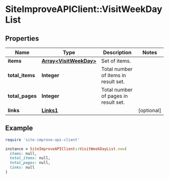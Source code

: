 # SiteImproveAPIClient::VisitWeekDayList

## Properties

| Name | Type | Description | Notes |
| ---- | ---- | ----------- | ----- |
| **items** | [**Array&lt;VisitWeekDay&gt;**](VisitWeekDay.md) | Set of items. |  |
| **total_items** | **Integer** | Total number of items in result set. |  |
| **total_pages** | **Integer** | Total number of pages in result set. |  |
| **links** | [**Links1**](Links1.md) |  | [optional] |

## Example

```ruby
require 'site-improve-api-client'

instance = SiteImproveAPIClient::VisitWeekDayList.new(
  items: null,
  total_items: null,
  total_pages: null,
  links: null
)
```

